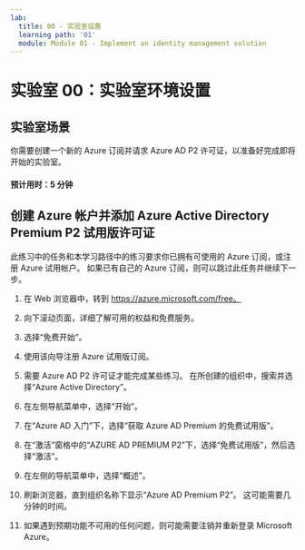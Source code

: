 ```yaml
---
lab:
  title: 00 - 实验室设置
  learning path: '01'
  module: Module 01 - Implement an identity management solution
---
```


# 实验室 00：实验室环境设置

## 实验室场景

你需要创建一个新的 Azure 订阅并请求 Azure AD P2 许可证，以准备好完成即将开始的实验室。

#### 预计用时：5 分钟

## 创建 Azure 帐户并添加 Azure Active Directory Premium P2 试用版许可证

此练习中的任务和本学习路径中的练习要求你已拥有可使用的 Azure 订阅，或注册 Azure 试用帐户。 如果已有自己的 Azure 订阅，则可以跳过此任务并继续下一步。

1. 在 Web 浏览器中，转到 https://azure.microsoft.com/free。

1. 向下滚动页面，详细了解可用的权益和免费服务。

1. 选择“免费开始”。

1. 使用该向导注册 Azure 试用版订阅。

1. 需要 Azure AD P2 许可证才能完成某些练习。 在所创建的组织中，搜索并选择“Azure Active Directory”。

1. 在左侧导航菜单中，选择“开始”。

1. 在“Azure AD 入门”下，选择“获取 Azure AD Premium 的免费试用版”。

1. 在“激活”窗格中的“AZURE AD PREMIUM P2”下，选择“免费试用版”，然后选择“激活”。

1. 在左侧的导航菜单中，选择“概述”。

1. 刷新浏览器，直到组织名称下显示“Azure AD Premium P2”。 这可能需要几分钟的时间。

1. 如果遇到预期功能不可用的任何问题，则可能需要注销并重新登录 Microsoft Azure。

